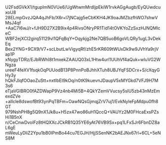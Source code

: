 U2FsdGVkX1/tgupImN0VUe6/UgWtwmMrdIjpEkiW1rvkAGgAugb/EyQUwdcuxoU8
28ELmpGvzJQA4qJhFb/X6r+l7jNCajg5eCbKKH4JK9oaJMZbzfhWO7shwVMsJ4qf
+AaC7I6wJ/r+fJH9D27X2B9ix4p4RivsONryPR1Tid14tOVKYoZzSxzHJNQMlceC
WBF2ejXCI2girq51129vl1QFqBqY+Oqykjg2Ne7QB5uoB6goVLQRy1ugL3vDekEq
Bex2YNG+9CX9/V7+scLbutLwVigyqRf/zhE5rKR609tWUxDk9w9JVhYa9rjVap1P
xNygyTDRz/EJbRWhI8t1mxekZAAUQ03xL1Htw4url1UUhVf4aQuk+wIuVG2WNgza
ureeF4feXV1fsqkOqPUUodB13P8PnnPoBJhhXTuh8UBJYqFSDCrx+S/cXqyGHy3y
hQkFJIqfOOaoZuStt+nxtIbEI9kOq/n0tK9kuevnJDaupV5xMYGkd7VFJ9H7M3s6
eTjaVGIBRO0fAZDWapP9Vz4nb4Mi5B+4QkYZemVVucsy5sIU5zb43nMzEmexdZVe
+aIIcle8dswofBt93ynPqTBFm+OawNQsGjmqjZrV7uj1/EvkNyleFpMdpu0fh8GT
979NshPH8g5Q9nX1Jk8u+H5zx47wo86uH1QccQ+VAUYz2M0FHcaExsPZsHi1B5nX
n/CeCnwDvoIFz8tHQXXcJCkRB1Q35YE6yAt76VB9Sx+pq1LFxSJr6FbnDZ8aL6gE
mWeuLyDliZ2Ypu1bB0IPmBo44cu7EGJH/HjjSSenNK2bAEJNx67rl+6CL+5eNS8M
